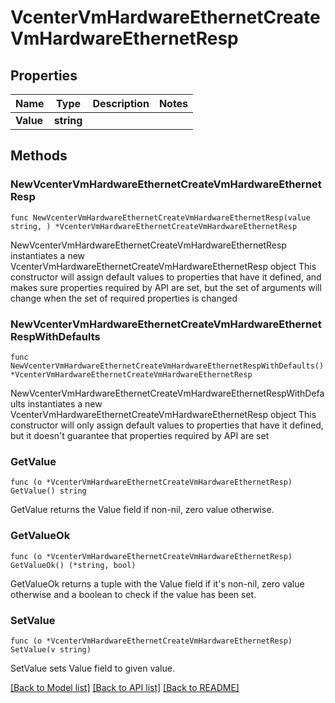 # VcenterVmHardwareEthernetCreateVmHardwareEthernetResp

## Properties

Name | Type | Description | Notes
------------ | ------------- | ------------- | -------------
**Value** | **string** |  | 

## Methods

### NewVcenterVmHardwareEthernetCreateVmHardwareEthernetResp

`func NewVcenterVmHardwareEthernetCreateVmHardwareEthernetResp(value string, ) *VcenterVmHardwareEthernetCreateVmHardwareEthernetResp`

NewVcenterVmHardwareEthernetCreateVmHardwareEthernetResp instantiates a new VcenterVmHardwareEthernetCreateVmHardwareEthernetResp object
This constructor will assign default values to properties that have it defined,
and makes sure properties required by API are set, but the set of arguments
will change when the set of required properties is changed

### NewVcenterVmHardwareEthernetCreateVmHardwareEthernetRespWithDefaults

`func NewVcenterVmHardwareEthernetCreateVmHardwareEthernetRespWithDefaults() *VcenterVmHardwareEthernetCreateVmHardwareEthernetResp`

NewVcenterVmHardwareEthernetCreateVmHardwareEthernetRespWithDefaults instantiates a new VcenterVmHardwareEthernetCreateVmHardwareEthernetResp object
This constructor will only assign default values to properties that have it defined,
but it doesn't guarantee that properties required by API are set

### GetValue

`func (o *VcenterVmHardwareEthernetCreateVmHardwareEthernetResp) GetValue() string`

GetValue returns the Value field if non-nil, zero value otherwise.

### GetValueOk

`func (o *VcenterVmHardwareEthernetCreateVmHardwareEthernetResp) GetValueOk() (*string, bool)`

GetValueOk returns a tuple with the Value field if it's non-nil, zero value otherwise
and a boolean to check if the value has been set.

### SetValue

`func (o *VcenterVmHardwareEthernetCreateVmHardwareEthernetResp) SetValue(v string)`

SetValue sets Value field to given value.



[[Back to Model list]](../README.md#documentation-for-models) [[Back to API list]](../README.md#documentation-for-api-endpoints) [[Back to README]](../README.md)



